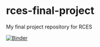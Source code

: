 # rces-final-project
My final project repository for RCES

[![Binder](https://mybinder.org/badge_logo.svg)](https://mybinder.org/v2/gh/Ioikuan/rces-final-project/HEAD)
